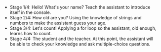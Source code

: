 * Stage 1/4: Hello! What's your name?
  Teach the assistant to introduce itself in the console.
* Stage 2/4: How old are you?
  Using the knowledge of strings and numbers to make the assistant guess your age.
* Stage 3/4: Let's count!
  Applying a for loop so the assistant, old enough, learns how to count.
* Stage 4/4: The student and the teacher.
  At this point, the assistant will be able to check your knowledge and ask multiple-choice questions.
